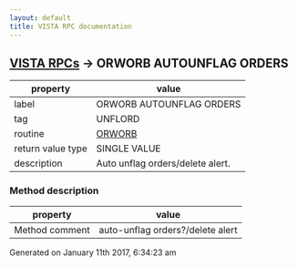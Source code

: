 ```yaml
---
layout: default
title: VISTA RPC documentation
---
```




## [VISTA RPCs](TableOfContent.md) &#8594; ORWORB AUTOUNFLAG ORDERS 

 property | value 
--- | --- 
 label | ORWORB AUTOUNFLAG ORDERS
 tag | UNFLORD
 routine | [ORWORB](http://code.osehra.org/dox/Routine_ORWORB_source.html)
 return value type | SINGLE VALUE
 description | Auto unflag orders/delete alert.


### Method description

 property | value 
--- | --- 
 Method comment | auto-unflag orders?/delete alert




Generated on January 11th 2017, 6:34:23 am